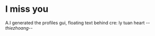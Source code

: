 # I miss you 
A.I generated the profiles gui, floating text behind 
cre: ly tuan heart 
                                       *--thiezhoang--*
